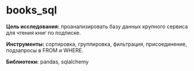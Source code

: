 # books_sql
**Цель исследования:** проанализировать базу данных крупного сервиса для чтения книг по подписке.

**Инструменты:** сортировка, группировка, фильтрация, присоединение, подзапросы в FROM и WHERE.

**Библиотеки:** pandas, sqlalchemy
